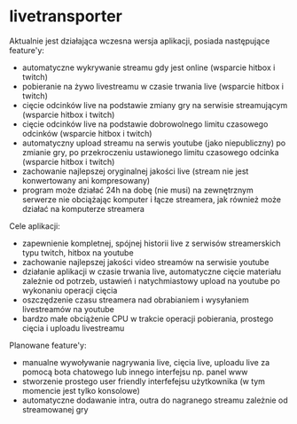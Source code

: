 # livetransporter
Aktualnie jest działająca wczesna wersja aplikacji, posiada następujące feature'y:
- automatyczne wykrywanie streamu gdy jest online (wsparcie hitbox i twitch)
- pobieranie na żywo livestreamu w czasie trwania live (wsparcie hitbox i twitch)
- cięcie odcinków live na podstawie zmiany gry na serwisie streamującym (wsparcie hitbox i twitch)
- cięcie odcinków live na podstawie dobrowolnego limitu czasowego odcinków (wsparcie hitbox i twitch)
- automatyczny upload streamu na serwis youtube (jako niepubliczny) po zmianie gry, po przekroczeniu ustawionego limitu czasowego odcinka (wsparcie hitbox i twitch)
- zachowanie najlepszej oryginalnej jakości live (stream nie jest konwertowany ani kompresowany)
- program może działać 24h na dobę (nie musi) na zewnętrznym serwerze nie obciążając komputer i łącze streamera, jak również może działać na komputerze streamera

Cele aplikacji:
- zapewnienie kompletnej, spójnej historii live z serwisów streamerskich typu twitch, hitbox na youtube
- zachowanie najlepszej jakości video streamów na serwisie youtube
- działanie aplikacji w czasie trwania live, automatyczne cięcie materiału zależnie od potrzeb, ustawień i natychmiastowy upload na youtube po wykonaniu operacji cięcia
- oszczędzenie czasu streamera nad obrabianiem i wysyłaniem livestreamów na youtube
- bardzo małe obciążenie CPU w trakcie operacji pobierania, prostego cięcia i uploadu livestreamu

Planowane feature'y:
- manualne wywoływanie nagrywania live, cięcia live, uploadu live za pomocą bota chatowego lub innego interfejsu np. panel www 
- stworzenie prostego user friendly interfefejsu użytkownika (w tym momencie jest tylko konsolowe)
- automatyczne dodawanie intra, outra do nagranego streamu zależnie od streamowanej gry
